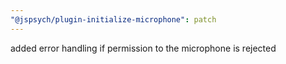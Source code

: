 ```yaml
---
"@jspsych/plugin-initialize-microphone": patch
---
```


added error handling if permission to the microphone is rejected
